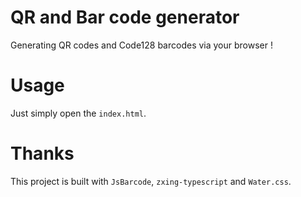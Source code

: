 # QR and Bar code generator
Generating QR codes and Code128 barcodes via your browser !
# Usage
Just simply open the `index.html`.
# Thanks
This project is built with `JsBarcode`, `zxing-typescript` and `Water.css`.